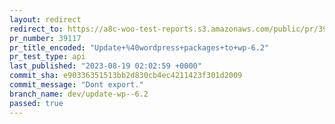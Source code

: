 ```yaml
---
layout: redirect
redirect_to: https://a8c-woo-test-reports.s3.amazonaws.com/public/pr/39117/api/index.html
pr_number: 39117
pr_title_encoded: "Update+%40wordpress+packages+to+wp-6.2"
pr_test_type: api
last_published: "2023-08-19 02:02:59 +0000"
commit_sha: e90336351513bb2d830cb4ec4211423f301d2009
commit_message: "Dont export."
branch_name: dev/update-wp--6.2
passed: true
---
```

